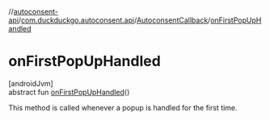 //[autoconsent-api](../../../index.md)/[com.duckduckgo.autoconsent.api](../index.md)/[AutoconsentCallback](index.md)/[onFirstPopUpHandled](on-first-pop-up-handled.md)

# onFirstPopUpHandled

[androidJvm]\
abstract fun [onFirstPopUpHandled](on-first-pop-up-handled.md)()

This method is called whenever a popup is handled for the first time.

